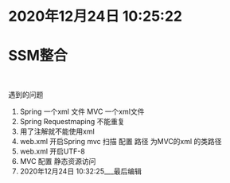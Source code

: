 <h1>2020年12月24日 10:25:22</h1>

<h1>SSM整合</h1>

<br>
<p>
遇到的问题
</p>
<ol>

<li>  Spring 一个xml 文件 MVC 一个xml文件</li>

<li>Spring Requestmaping 不能重复</li>

<li>用了注解就不能使用xml</li>

<li>web.xml 开启Spring mvc 扫描 配置 路径 为MVC的xml 的类路径</li>

<li>web.xml 开启UTF-8</li>

<li>MVC 配置 静态资源访问</li>
<li>   2020年12月24日 10:32:25___最后编辑</li>
</ol>




